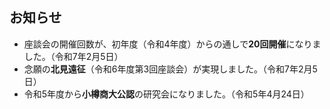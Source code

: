## お知らせ

- 座談会の開催回数が、初年度（令和4年度）からの通しで**20回開催**になりました。（令和7年2月5日）
- 念願の**北見遠征**（令和6年度第3回座談会）が実現しました。（令和7年2月5日）
- 令和5年度から**小樽商大公認**の研究会になりました。（令和5年4月24日）

